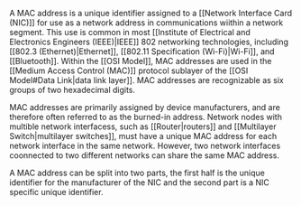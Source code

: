 
A MAC address is a unique identifier assigned to a [[Network Interface Card (NIC)]] for use as a network address in communications wiithin a network segment. This use is common in most [[Institute of Electrical and Electronics Engineers (IEEE)|IEEE]] 802 networking technologies, including [[802.3 (Ethernet)|Ethernet]], [[802.11 Specification (Wi-Fi)|Wi-Fi]], and [[Bluetooth]]. Within the [[OSI Model]], MAC addresses are used in the [[Medium Access Control (MAC)]] protocol sublayer of the [[OSI Model#Data Link|data link layer]]. MAC addresses are recognizable as six groups of two hexadecimal digits.

MAC addresses are primarily assigned by device manufacturers, and are therefore often referred to as the burned-in address. Network nodes with multible network interfacess, such as [[Router|routers]] and [[Multilayer Switch|multilayer switches]], must have a unique MAC address for each network interface in the same network. However, two network interfaces coonnected to two different networks can share the same MAC address.

A MAC address can be split into two parts, the first half is the unique identifier for the manufacturer of the NIC and the second part is a NIC specific unique identifier.